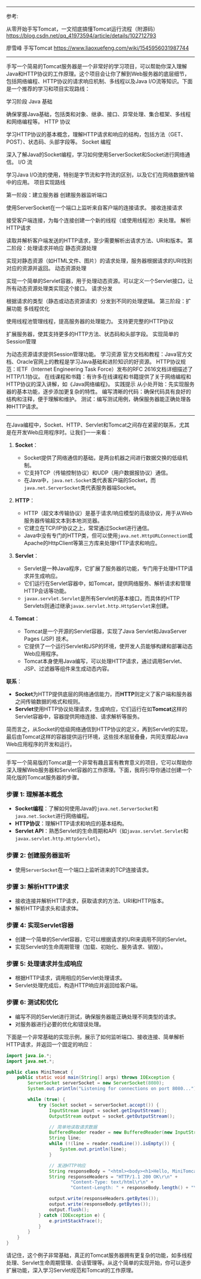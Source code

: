 

---
参考:

从零开始手写Tomcat，一文彻底搞懂Tomcat运行流程（附源码） <https://blog.csdn.net/qq_41973594/article/details/102712793>

廖雪峰 手写Tomcat <https://www.liaoxuefeng.com/wiki/1545956031987744>

---


手写一个简易的Tomcat服务器是一个非常好的学习项目，可以帮助你深入理解Java和HTTP协议的工作原理。这个项目会让你了解到Web服务器的底层细节，包括网络编程、HTTP协议的请求响应机制、多线程以及Java I/O流等知识。下面是一个推荐的学习和项目实现路线：

学习阶段
Java 基础

确保掌握Java基础，包括类和对象、继承、接口、异常处理、集合框架、多线程和网络编程等。
HTTP 协议

学习HTTP协议的基本概念，理解HTTP请求和响应的结构，包括方法（GET、POST）、状态码、头部字段等。
Socket 编程

深入了解Java的Socket编程，学习如何使用ServerSocket和Socket进行网络通信。
I/O 流

学习Java I/O流的使用，特别是字节流和字符流的区别，以及它们在网络数据传输中的应用。
项目实现路线

第一阶段：建立服务器
创建服务器监听端口

使用ServerSocket在一个端口上监听来自客户端的连接请求。
接收连接请求

接受客户端连接，为每个连接创建一个新的线程（或使用线程池）来处理。
解析HTTP请求

读取并解析客户端发送的HTTP请求，至少需要解析出请求方法、URI和版本。
第二阶段：处理请求并响应
静态资源处理

实现对静态资源（如HTML文件、图片）的请求处理，服务器根据请求的URI找到对应的资源并返回。
动态资源处理

实现一个简单的Servlet容器，用于处理动态资源。可以定义一个Servlet接口，让所有动态资源处理类实现这个接口。
请求分发

根据请求的类型（静态或动态资源请求）分发到不同的处理逻辑。
第三阶段：扩展功能
多线程优化

使用线程池管理线程，提高服务器的处理能力。
支持更完整的HTTP协议

扩展服务器，使其支持更多的HTTP方法、状态码和头部字段。
实现简单的Session管理

为动态资源请求提供Session管理功能。
学习资源
官方文档和教程：Java官方文档、Oracle官网上的教程是学习Java基础和进阶知识的好资源。
HTTP协议规范：IETF（Internet Engineering Task Force）发布的RFC 2616文档详细描述了HTTP/1.1协议。
在线课程和书籍：有许多在线课程和书籍提供了关于网络编程和HTTP协议的深入讲解，如《Java网络编程》。
实践提示
从小处开始：先实现服务器的基本功能，逐步添加更复杂的特性。
编写清晰的代码：确保代码具有良好的结构和注释，便于理解和维护。
测试：编写测试用例，确保服务器能正确处理各种HTTP请求。


---

在Java编程中，Socket、HTTP、Servlet和Tomcat之间存在紧密的联系，尤其是在开发Web应用程序时。让我们一一来看：

1. **Socket**：
   - Socket提供了网络通信的基础，是两台机器之间进行数据交换的低级机制。
   - 它支持TCP（传输控制协议）和UDP（用户数据报协议）通信。
   - 在Java中，`java.net.Socket`类代表客户端的Socket，而`java.net.ServerSocket`类代表服务器端Socket。

2. **HTTP**：
   - HTTP（超文本传输协议）是基于请求/响应模型的高级协议，用于从Web服务器传输超文本到本地浏览器。
   - 它建立在TCP/IP协议之上，常常通过Socket进行通信。
   - Java中没有专门的HTTP类，但可以使用`java.net.HttpURLConnection`或Apache的HttpClient等第三方库来处理HTTP请求和响应。

3. **Servlet**：
   - Servlet是一种Java程序，它扩展了服务器的功能，专门用于处理HTTP请求并生成响应。
   - 它们运行在Servlet容器中，如Tomcat，提供网络服务、解析请求和管理HTTP会话等功能。
   - `javax.servlet.Servlet`是所有Servlet的基本接口，而具体的HTTP Servlets则通过继承`javax.servlet.http.HttpServlet`来创建。

4. **Tomcat**：
   - Tomcat是一个开源的Servlet容器，实现了Java Servlet和JavaServer Pages (JSP) 技术。
   - 它提供了一个运行Servlet和JSP的环境，使开发人员能够构建和部署动态Web应用程序。
   - Tomcat本身使用Java编写，可以处理HTTP请求，通过调用Servlet、JSP、过滤器等组件来生成动态内容。

**联系**：
- **Socket**为HTTP提供底层的网络通信能力，而**HTTP**则定义了客户端和服务器之间传输数据的格式和规则。
- **Servlet**使用HTTP协议处理请求，生成响应，它们运行在如**Tomcat**这样的Servlet容器中，容器提供网络连接、请求解析等服务。

简而言之，从Socket的低级网络通信到HTTP协议的定义，再到Servlet的实现，最后由Tomcat这样的容器提供运行环境，这些技术层层叠叠，共同支撑起Java Web应用程序的开发和运行。


---
手写一个简易版的Tomcat是一个非常有趣且富有教育意义的项目，它可以帮助你深入理解Web服务器和Servlet容器的工作原理。下面，我将引导你通过创建一个简化版的Tomcat服务器的步骤。

### 步骤 1: 理解基本概念
- **Socket编程**：了解如何使用Java的`java.net.ServerSocket`和`java.net.Socket`进行网络编程。
- **HTTP协议**：理解HTTP请求和响应的基本结构。
- **Servlet API**：熟悉Servlet的生命周期和API（如`javax.servlet.Servlet`和`javax.servlet.http.HttpServlet`）。

### 步骤 2: 创建服务器监听
- 使用`ServerSocket`在一个端口上监听进来的TCP连接请求。

### 步骤 3: 解析HTTP请求
- 接收连接并解析HTTP请求，获取请求的方法、URI和HTTP版本。
- 解析HTTP请求头和请求体。

### 步骤 4: 实现Servlet容器
- 创建一个简单的Servlet容器，它可以根据请求的URI来调用不同的Servlet。
- 实现Servlet的生命周期管理（加载、初始化、服务请求、销毁）。

### 步骤 5: 处理请求并生成响应
- 根据HTTP请求，调用相应的Servlet处理请求。
- Servlet处理完成后，构造HTTP响应并返回给客户端。

### 步骤 6: 测试和优化
- 编写不同的Servlet进行测试，确保服务器能正确处理不同类型的请求。
- 对服务器进行必要的优化和错误处理。

下面是一个非常基础的实现示例，展示了如何监听端口、接收连接、简单解析HTTP请求，并返回一个固定的响应：

```java
import java.io.*;
import java.net.*;

public class MiniTomcat {
    public static void main(String[] args) throws IOException {
        ServerSocket serverSocket = new ServerSocket(8080);
        System.out.println("Listening for connections on port 8080...");

        while (true) {
            try (Socket socket = serverSocket.accept()) {
                InputStream input = socket.getInputStream();
                OutputStream output = socket.getOutputStream();

                // 简单地读取请求数据
                BufferedReader reader = new BufferedReader(new InputStreamReader(input));
                String line;
                while (!(line = reader.readLine()).isEmpty()) {
                    System.out.println(line);
                }

                // 发送HTTP响应
                String responseBody = "<html><body><h1>Hello, MiniTomcat!</h1></body></html>";
                String responseHeaders = "HTTP/1.1 200 OK\r\n" +
                        "Content-Type: text/html\r\n" +
                        "Content-Length: " + responseBody.length() + "\r\n\r\n";

                output.write(responseHeaders.getBytes());
                output.write(responseBody.getBytes());
                output.flush();
            } catch (IOException e) {
                e.printStackTrace();
            }
        }
    }
}
```

请记住，这个例子非常基础，真正的Tomcat服务器拥有更复杂的功能，如多线程处理、Servlet生命周期管理、会话管理等。从这个简单的实现开始，你可以逐步扩展功能，深入学习Servlet规范和Tomcat的工作原理。